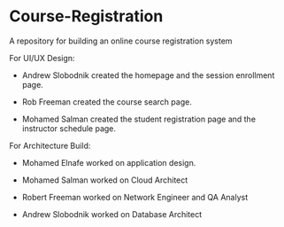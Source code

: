 # Course-Registration
A repository for building an online course registration system

For UI/UX Design:
- Andrew Slobodnik created the homepage and the session enrollment page.

- Rob Freeman created the course search page.

- Mohamed Salman created the student registration page and the instructor schedule page.

For Architecture Build:
- Mohamed Elnafe worked on application design.

- Mohamed Salman worked on Cloud Architect

- Robert Freeman worked on Network Engineer and QA Analyst

- Andrew Slobodnik worked on Database Architect
